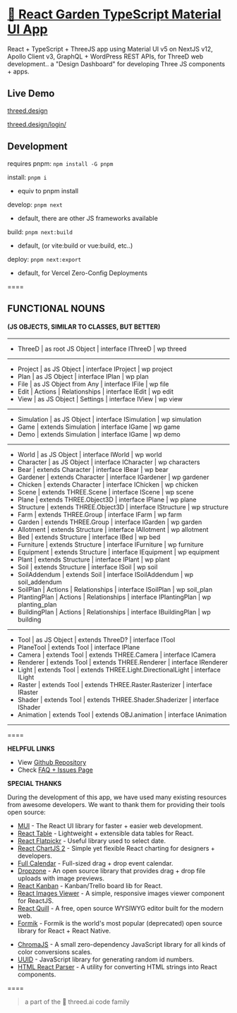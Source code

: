 # [🌱 React Garden TypeScript Material UI App](https://github.com/marty-mcgee/react-garden)

React + TypeScript + ThreeJS app using Material UI v5 on NextJS v12, Apollo Client v3, GraphQL + WordPress REST APIs, for ThreeD web development.. a "Design Dashboard" for developing Three JS components + apps.

## Live Demo
[threed.design](https://threed.design/)

[threed.design/login/](https://threed.design/login/)

## Development
requires pnpm: `npm install -G pnpm`

install: `pnpm i`
* equiv to pnpm install

develop: `pnpm next`
* default, there are other JS frameworks available

build: `pnpm next:build`
* default, (or vite:build or vue:build, etc..)

deploy: `pnpm next:export`
* default, for Vercel Zero-Config Deployments

====

## FUNCTIONAL NOUNS
#### (JS OBJECTS, SIMILAR TO CLASSES, BUT BETTER)
---

* ThreeD           | as root JS Object       | interface IThreeD         | wp threed
---

* Project          | as JS Object            | interface IProject        | wp project
* Plan             | as JS Object            | interface IPlan           | wp plan
* File             | as JS Object from Any   | interface IFile           | wp file
* Edit             | Actions | Relationships | interface IEdit           | wp edit
* View             | as JS Object | Settings | interface IView           | wp view
---

* Simulation       | as JS Object            | interface ISimulation     | wp simulation
* Game             | extends Simulation      | interface IGame           | wp game
* Demo             | extends Simulation      | interface IGame           | wp demo
---

* World            | as JS Object            | interface IWorld          | wp world
* Character        | as JS Object            | interface ICharacter      | wp characters
* Bear             | extends Character       | interface IBear           | wp bear
* Gardener         | extends Character       | interface IGardener       | wp gardener
* Chicken          | extends Character       | interface IChicken        | wp chicken
* Scene            | extends THREE.Scene     | interface IScene          | wp scene
* Plane            | extends THREE.Object3D  | interface IPlane          | wp plane
* Structure        | extends THREE.Object3D  | interface IStructure      | wp structure
* Farm             | extends THREE.Group     | interface IFarm           | wp farm
* Garden           | extends THREE.Group     | interface IGarden         | wp garden
* Allotment        | extends Structure       | interface IAllotment      | wp allotment
* Bed              | extends Structure       | interface IBed            | wp bed
* Furniture        | extends Structure       | interface IFurniture      | wp furniture
* Equipment        | extends Structure       | interface IEquipment      | wp equipment
* Plant            | extends Structure       | interface IPlant          | wp plant
* Soil             | extends Structure       | interface ISoil           | wp soil
* SoilAddendum     | extends Soil            | interface ISoilAddendum   | wp soil_addendum
* SoilPlan         | Actions | Relationships | interface ISoilPlan       | wp soil_plan
* PlantingPlan     | Actions | Relationships | interface IPlantingPlan   | wp planting_plan
* BuildingPlan     | Actions | Relationships | interface IBuildingPlan   | wp building
---

* Tool             | as JS Object | extends ThreeD?                      | interface ITool
* PlaneTool        | extends Tool                                        | interface IPlane
* Camera           | extends Tool | extends THREE.Camera                 | interface ICamera
* Renderer         | extends Tool | extends THREE.Renderer               | interface IRenderer
* Light            | extends Tool | extends THREE.Light.DirectionalLight | interface ILight
* Raster           | extends Tool | extends THREE.Raster.Rasterizer      | interface IRaster
* Shader           | extends Tool | extends THREE.Shader.Shaderizer      | interface IShader
* Animation        | extends Tool | extends OBJ.animation                | interface IAnimation
---

====

**HELPFUL LINKS**

- View [Github Repository](https://github.com/marty-mcgee/react-garden)
- Check [FAQ + Issues Page](https://github.com/marty-mcgee/react-garden/issues)

**SPECIAL THANKS**

During the development of this app, we have used many existing resources from awesome developers. We want to thank them for providing their tools open source:

- [MUI](https://mui.com/) - The React UI library for faster + easier web development.
- [React Table](https://react-table.tanstack.com/) - Lightweight + extensible data tables for React.
- [React Flatpickr](https://github.com/haoxins/react-flatpickr) - Useful library used to select date.
- [React ChartJS 2](http://reactchartjs.github.io/react-chartjs-2/#/) - Simple yet flexible React charting for designers + developers.
- [Full Calendar](https://fullcalendar.io/) - Full-sized drag + drop event calendar.
- [Dropzone](https://www.dropzonejs.com/) - An open source library that provides drag + drop file uploads with image previews.
- [React Kanban](https://github.com/asseinfo/react-kanban) - Kanban/Trello board lib for React.
- [React Images Viewer](https://guonanci.github.io/react-images-viewer/) - A simple, responsive images viewer component for ReactJS.
- [React Quill](https://github.com/zenoamaro/react-quill) - A free, open source WYSIWYG editor built for the modern web.
- [Formik](https://formik.org/) - Formik is the world's most popular (deprecated) open source <form> library for React + React Native.
- [ChromaJS](https://gka.github.io/chroma.js/) - A small zero-dependency JavaScript library for all kinds of color conversions scales.
- [UUID](https://github.com/uuidjs/uuid) - JavaScript library for generating random id numbers.
- [HTML React Parser](https://github.com/remarkablemark/html-react-parser) - A utility for converting HTML strings into React components.

====

> a part of the 🌱 threed.ai code family
